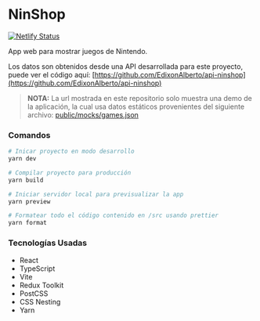 # NinShop

[![Netlify Status](https://api.netlify.com/api/v1/badges/f85ad91f-e093-4326-a2c6-4556187cb323/deploy-status)](https://app.netlify.com/sites/ninshop-demo/deploys)

App web para mostrar juegos de Nintendo.

Los datos son obtenidos desde una API desarrollada para este proyecto, puede ver el código aquí: [https://github.com/EdixonAlberto/api-ninshop](https://github.com/EdixonAlberto/api-ninshop)

> **NOTA:** La url mostrada en este repositorio solo muestra una demo de la aplicación, la cual usa datos estáticos provenientes del siguiente archivo: [public/mocks/games.json](./public/mocks/games.json)

### Comandos
```sh
# Inicar proyecto en modo desarrollo
yarn dev

# Compilar proyecto para producción
yarn build

# Iniciar servidor local para previsualizar la app
yarn preview

# Formatear todo el código contenido en /src usando prettier
yarn format
```

### Tecnologías Usadas

- React
- TypeScript
- Vite
- Redux Toolkit
- PostCSS
- CSS Nesting
- Yarn
